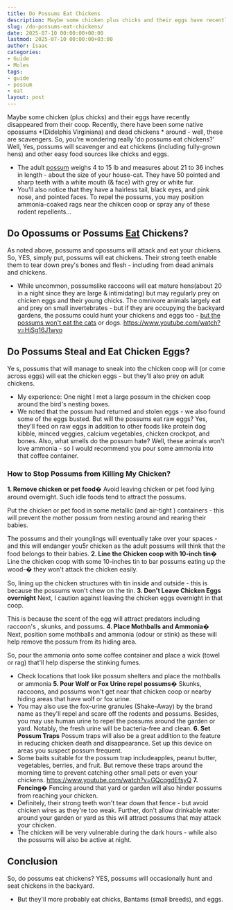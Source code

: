 ```yaml
---
title: Do Possums Eat Chickens
description: Maybe some chicken plus chicks and their eggs have recently disappeared from their coop. Recently, there have been some native opossums Didelphis Virginiana...
slug: /do-possums-eat-chickens/
date: 2025-07-10 00:00:00+00:00
lastmod: 2025-07-10 00:00:00+03:00
author: Isaac
categories:
- Guide
- Moles
tags:
- guide
- possum
- eat
layout: post
---
```

Maybe some chicken (plus chicks) and their eggs have recently disappeared from their coop. Recently, there have been some native opossums
*(Didelphis Virginiana) and dead chickens *
around - well, these are scavengers.
So, you're wondering really 'do possums eat chickens?' Well, Yes, possums will scavenger and eat chickens (including fully-grown hens) and other easy food sources like chicks and eggs.
- The adult [possum](https://pestpolicy.com/do-possums-eat-cats/) weighs 4 to 15 lb and measures about 21 to 36 inches in length - about the size of your house-cat. They have 50 pointed and sharp teeth with a white mouth (& face) with grey or white fur.
- You'll also notice that they have a hairless tail, black eyes, and pink nose, and pointed faces.
To repel the possums, you may position ammonia-coaked rags near the chikcen coop or spray any of these rodent repellents...


## Do Opossums or Possums [Eat](https://pestpolicy.com/do-cats-eat-lizards/) Chickens?
As noted above, possums and opossums will attack and eat your chickens. So, YES, simply put, possums will eat chickens. Their strong teeth enable them to tear down prey's bones and flesh - including from dead animals and chickens.
- While uncommon, possumslike raccoons will eat mature hens(about 20 in a night since they are large & intimidating) but may regularly prey on chicken eggs and their young chicks.
The omnivore animals largely eat and prey on small invertebrates - but if they are occupying the backyard gardens, the possums could hunt your chickens and eggs too -
[but the possums won't eat the cats](https://pestpolicy.com/do-possums-eat-cats/)
or dogs.
https://www.youtube.com/watch?v=HjSg16J1wyo
## Do Possums Steal and Eat Chicken Eggs?
Ye
s, possums that will manage to sneak into the chicken coop will (or come across eggs) will eat the chicken eggs - but they'll also prey on adult chickens.
- My experience: One night I met a large possum in the chicken coop around the bird's nesting boxes.
- We noted that the possum had returned and stolen eggs - we also found some of the eggs busted.
But will the possums eat raw eggs? Yes, they'll feed on raw eggs in addition to other foods like
protein dog kibble,
minced veggies,
calcium vegetables, chicken crockpot, and bones.
Also, what smells do the possum hate? Well, these animals won't love
ammonia - so I would recommend you pour some ammonia into that coffee container.
### How to Stop Possums from Killing My Chicken?
**1. Remove chicken or pet food�**
Avoid leaving chicken or pet food lying around overnight. Such idle foods tend to attract the possums.

Put the chicken or pet food in some metallic (and air-tight ) containers - this will prevent the mother possum from nesting around and rearing their babies.

The possums and their younglings will eventually take over your spaces - and this will endanger you5r chicken as the adult possums will think that the food belongs to their babies.
**2. Line the Chicken coop with 10-inch tin�**
Line the chicken coop with some 10-inches tin to bar possums eating up the wood-� they won't attack the chicken easily.

So, lining up the chicken structures with tin inside and outside - this is because the possums won't chew on the tin.
**3. Don't Leave Chicken Eggs overnight**
Next, I caution against leaving the chicken eggs overnight in that coop.

This is because the scent of the egg
will attract predators including raccoon's
, skunks, and possums.
**4. Place Mothballs and Ammonia�**
Next, position some mothballs and ammonia (odour or stink) as these will help remove the possum from its hiding area.

So, pour the ammonia onto some coffee container and place a wick (towel or rag) that'll help disperse the stinking fumes.
- Check locations that look like possum shelters and place the mothballs or ammonia
**5. Pour Wolf or Fox Urine repel possums�**
Skunks, raccoons, and possums won't get near that chicken coop or nearby hiding areas that have wolf or fox urine.
- You may also use the fox-urine granules (Shake-Away) by the brand name as they'll repel and scare off the rodents and possums.
Besides, you may use human urine to repel the possums around the
garden or yard. Notably, the fresh urine will be bacteria-free and clean.
**6. Set Possum Traps**
Possum traps will also be a great addition to the feature in reducing chicken death and disappearance. Set up this device on areas you suspect possum frequent.
- Some baits suitable for the possum trap includeapples, peanut butter, vegetables, berries, and fruit.
But remove these traps around the morning time to prevent catching other small pets or even your chickens.
https://www.youtube.com/watch?v=GQcqgdEfsyQ
**7. Fencing�**
Fencing around that yard or garden will also hinder possums from reaching your chicken.
- Definitely, their strong teeth won't tear down that fence - but avoid chicken wires as they're too weak.
Further, don't allow drinkable water around your garden or yard as this will attract possums that may attack your chicken.
- The chicken will be very vulnerable during the dark hours - while also the possums will also be active at night.
## Conclusion
So, do possums eat chickens? YES, possums will occasionally hunt and seat chickens in the backyard.
- But they'll more probably eat chicks, Bantams (small breeds), and eggs.